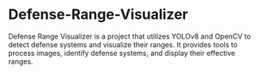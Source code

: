 # Defense-Range-Visualizer
Defense Range Visualizer is a project that utilizes YOLOv8 and OpenCV to detect defense systems and visualize their ranges. It provides tools to process images, identify defense systems, and display their effective ranges.
